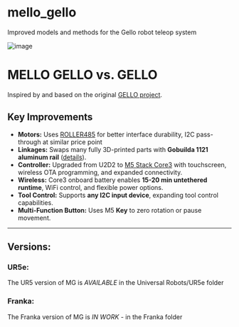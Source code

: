 # mello_gello
Improved models and methods for the Gello robot teleop system

![image](https://github.com/user-attachments/assets/da670d3f-2f91-4392-84db-c1f1b88ae2f5)

# MELLO GELLO vs. GELLO

Inspired by and based on the original [GELLO project](https://wuphilipp.github.io/gello_site/).

## Key Improvements

- **Motors:** Uses [ROLLER485](https://shop.m5stack.com/products/rollercan-unit-with-bldc-motor-stm32) for better interface durability, I2C pass-through at similar price point
- **Linkages:** Swaps many fully 3D-printed parts with **Gobuilda 1121 aluminum rail** ([details](https://www.gobilda.com/1121-series-low-side-u-channel)).
- **Controller:** Upgraded from U2D2 to [M5 Stack Core3](https://docs.m5stack.com/en/core/CoreS3) with touchscreen, wireless OTA programming, and expanded connectivity.
- **Wireless:** Core3 onboard battery enables **15-20 min untethered runtime**, WiFi control, and flexible power options.
- **Tool Control:** Supports **any I2C input device**, expanding tool control capabilities.
- **Multi-Function Button:** Uses M5 **Key** to zero rotation or pause movement.

---

## Versions:

### UR5e:
The UR5 version of MG is *AVAILABLE* in the Universal Robots/UR5e folder

### Franka:
The Franka version of MG is *IN WORK* - in the Franka folder
